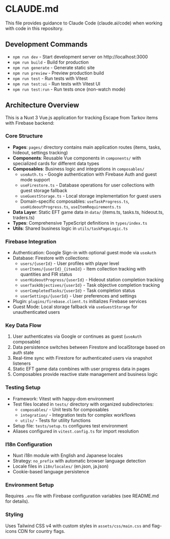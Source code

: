 # CLAUDE.md

This file provides guidance to Claude Code (claude.ai/code) when working with code in this repository.

## Development Commands

- `npm run dev` - Start development server on http://localhost:3000
- `npm run build` - Build for production
- `npm run generate` - Generate static site
- `npm run preview` - Preview production build
- `npm run test` - Run tests with Vitest
- `npm run test:ui` - Run tests with Vitest UI
- `npm run test:run` - Run tests once (non-watch mode)

## Architecture Overview

This is a Nuxt 3 Vue.js application for tracking Escape from Tarkov items with Firebase backend:

### Core Structure
- **Pages**: `pages/` directory contains main application routes (items, tasks, hideout, settings tracking)
- **Components**: Reusable Vue components in `components/` with specialized cards for different data types
- **Composables**: Business logic and integrations in `composables/`
  - `useAuth.ts` - Google authentication with Firebase Auth and guest mode support
  - `useFirestore.ts` - Database operations for user collections with guest storage fallback
  - `useGuestStorage.ts` - Local storage implementation for guest users
  - Domain-specific composables: `useTaskProgress.ts`, `useHideoutProgress.ts`, `useItemRequirements.ts`
- **Data Layer**: Static EFT game data in `data/` (items.ts, tasks.ts, hideout.ts, traders.ts)
- **Types**: Comprehensive TypeScript definitions in `types/index.ts`
- **Utils**: Shared business logic in `utils/taskPageLogic.ts`

### Firebase Integration
- Authentication: Google Sign-in with optional guest mode via `useAuth`
- Database: Firestore with collections:
  - `users/{userId}` - User profiles with player level
  - `userItems/{userId}_{itemId}` - Item collection tracking with quantities and FIR status
  - `userHideoutProgress/{userId}` - Hideout station completion tracking
  - `userTaskObjectives/{userId}` - Task objective completion tracking
  - `userCompletedTasks/{userId}` - Task completion status
  - `userSettings/{userId}` - User preferences and settings
- Plugin: `plugins/firebase.client.ts` initializes Firebase services
- Guest Mode: Local storage fallback via `useGuestStorage` for unauthenticated users

### Key Data Flow
1. User authenticates via Google or continues as guest (`useAuth` composable)
2. Data persistence switches between Firestore and localStorage based on auth state
3. Real-time sync with Firestore for authenticated users via snapshot listeners
4. Static EFT game data combines with user progress data in pages
5. Composables provide reactive state management and business logic

### Testing Setup
- Framework: Vitest with happy-dom environment
- Test files located in `tests/` directory with organized subdirectories:
  - `composables/` - Unit tests for composables
  - `integration/` - Integration tests for complex workflows
  - `utils/` - Tests for utility functions
- Setup file: `tests/setup.ts` configures test environment
- Aliases configured in `vitest.config.ts` for import resolution

### I18n Configuration
- Nuxt i18n module with English and Japanese locales
- Strategy: `no_prefix` with automatic browser language detection
- Locale files in `i18n/locales/` (en.json, ja.json)
- Cookie-based language persistence

### Environment Setup
Requires `.env` file with Firebase configuration variables (see README.md for details).

### Styling
Uses Tailwind CSS v4 with custom styles in `assets/css/main.css` and flag-icons CDN for country flags.
